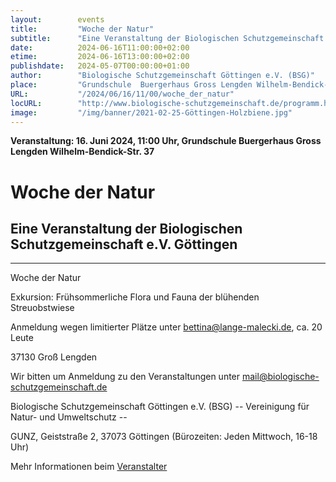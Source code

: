 ```yaml
---
layout:        events
title:         "Woche der Natur"
subtitle:      "Eine Veranstaltung der Biologischen Schutzgemeinschaft e.V. Göttingen"
date:          2024-06-16T11:00:00+02:00
etime:         2024-06-16T13:00:00+02:00
publishdate:   2024-05-07T00:00:00+01:00
author:        "Biologische Schutzgemeinschaft Göttingen e.V. (BSG)"
place:         "Grundschule  Buergerhaus Gross Lengden Wilhelm-Bendick-Str. 37"
URL:           "/2024/06/16/11/00/woche_der_natur"
locURL:        "http://www.biologische-schutzgemeinschaft.de/programm.html"
image:         "/img/banner/2021-02-25-Göttingen-Holzbiene.jpg"
---
```


**Veranstaltung: 16. Juni 2024, 11:00 Uhr, Grundschule  Buergerhaus Gross Lengden Wilhelm-Bendick-Str. 37**

Woche der Natur
===========

Eine Veranstaltung der Biologischen Schutzgemeinschaft e.V. Göttingen
-----------

-------------

Woche der Natur

Exkursion: Frühsommerliche Flora und Fauna der blühenden Streuobstwiese

Anmeldung wegen limitierter Plätze unter bettina@lange-malecki.de, ca. 20 Leute

37130 Groß Lengden


Wir bitten um Anmeldung zu den Veranstaltungen unter mail@biologische-schutzgemeinschaft.de

Biologische Schutzgemeinschaft Göttingen e.V. (BSG)
-- Vereinigung für Natur- und Umweltschutz --

GUNZ, Geiststraße 2, 37073 Göttingen (Bürozeiten: Jeden Mittwoch, 16-18 Uhr)


Mehr Informationen beim [Veranstalter](http://www.biologische-schutzgemeinschaft.de/programm.html)
